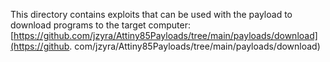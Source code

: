 This directory contains exploits that can be used with the payload to download programs to the target computer: [https://github.com/jzyra/Attiny85Payloads/tree/main/payloads/download](https://github. com/jzyra/Attiny85Payloads/tree/main/payloads/download)

